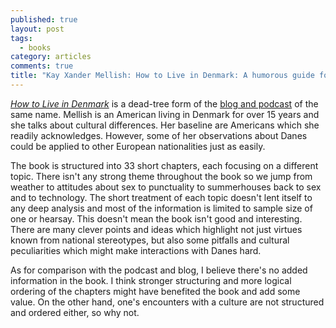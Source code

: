 ```yaml
---
published: true
layout: post
tags:
  - books
category: articles
comments: true
title: "Kay Xander Mellish: How to Live in Denmark: A humorous guide for foreigners and their Danish friends"
---
```


[*How to Live in Denmark*](https://www.goodreads.com/book/show/22740233-how-to-live-in-denmark) is a dead-tree form of the [blog and podcast](http://www.howtoliveindenmark.com/) of the same name. Mellish is an American living in Denmark for over 15 years and she talks about cultural differences. Her baseline are Americans which she readily acknowledges. However, some of her observations about Danes could be applied to other European nationalities just as easily.

The book is structured into 33 short chapters, each focusing on a different topic. There isn't any strong theme throughout the book so we jump from weather to attitudes about sex to punctuality to summerhouses back to sex and to technology. The short treatment of each topic doesn't lent itself to any deep analysis and most of the information is limited to sample size of one or hearsay. This doesn't mean the book isn't good and interesting. There are many clever points and ideas which highlight not just virtues known from national stereotypes, but also some pitfalls and cultural peculiarities which might make interactions with Danes hard.

As for comparison with the podcast and blog, I believe there's no added information in the book. I think stronger structuring and more logical ordering of the chapters might have benefited the book and add some value. On the other hand, one's encounters with a culture are not structured and ordered either, so why not.
